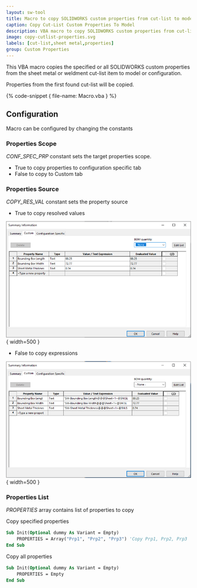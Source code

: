 ```yaml
---
layout: sw-tool
title: Macro to copy SOLIDWORKS custom properties from cut-list to model
caption: Copy Cut-List Custom Properties To Model
description: VBA macro to copy SOLIDWORKS custom properties from cut-list (sheet metal or weldment) to model or configuration
image: copy-cutlist-properties.svg
labels: [cut-list,sheet metal,properties]
group: Custom Properties
---
```

This VBA macro copies the specified or all SOLIDWORKS custom properties from the sheet metal or weldment cut-list item to model or configuration.

Properties from the first found cut-list will be copied.

{% code-snippet { file-name: Macro.vba } %}

## Configuration

Macro can be configured by changing the constants

### Properties Scope

*CONF_SPEC_PRP* constant sets the target properties scope.

* True to copy properties to configuration specific tab
* False to copy to Custom tab

### Properties Source

*COPY_RES_VAL* constant sets the property source

* True to copy resolved values
    
![Resolved values copied to custom properties](copied-property-values.png) { width=500 }

* False to copy expressions

![Expression are copied to custom properties](copied-expressions.png) { width=500 }

### Properties List

*PROPERTIES* array contains list of properties to copy
    
Copy specified properties

~~~ vb
Sub Init(Optional dummy As Variant = Empty)
    PROPERTIES = Array("Prp1", "Prp2", "Prp3") 'Copy Prp1, Prp2, Prp3
End Sub
~~~

Copy all properties

~~~ vb
Sub Init(Optional dummy As Variant = Empty)
    PROPERTIES = Empty
End Sub
~~~